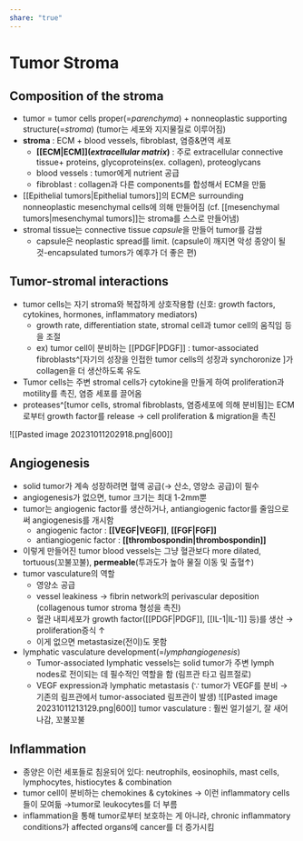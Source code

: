```yaml
---
share: "true"
---
```


# Tumor Stroma

## Composition of the stroma

- tumor = tumor cells proper(=*parenchyma*) + nonneoplastic supporting structure(=*stroma*)
  (tumor는 세포와 지지물질로 이루어짐)
- **stroma** : ECM + blood vessels, fibroblast, 염증&면역 세포
	- **[[ECM|ECM]](*extracellular matrix*)** : 주로 extracellular connective tissue+ proteins, glycoproteins(ex. collagen), proteoglycans
	- blood vessels : tumor에게 nutrient 공급
	- fibroblast : collagen과 다른 components를 합성해서 ECM을 만듦
- [[Epithelial tumors|Epithelial tumors]]의 ECM은 surrounding nonneoplastic mesenchymal cells에 의해 만들어짐
  (cf. [[mesenchymal tumors|mesenchymal tumors]]는 stroma를 스스로 만들어냄)
- stromal tissue는 connective tissue *capsule*을 만들어 tumor를 감쌈
	- capsule은 neoplastic spread를 limit. (capsule이 깨지면 악성 종양이 될 것-encapsulated tumors가 예후가 더 좋은 편)

## Tumor-stromal interactions

- tumor cells는 자기 stroma와 복잡하게 상호작용함 (신호: growth factors, cytokines, hormones, inflammatory mediators)
	- growth rate, differentiation state, stromal cell과 tumor cell의 움직임 등을 조절
	- ex) tumor cell이 분비하는 [[PDGF|PDGF]] : tumor-associated fibroblasts^[자기의 성장을 인접한 tumor cells의 성장과 synchoronize ]가 collagen을 더 생산하도록 유도
- Tumor cells는 주변 stromal cells가 cytokine을 만들게 하여 proliferation과 motility를 촉진, 염증 세포를 끌어옴
- proteases^[tumor cells, stromal fibroblasts, 염증세포에 의해 분비됨]는 ECM로부터 growth factor를 release → cell proliferation & migration을 촉진

![[Pasted image 20231011202918.png|600]]

## Angiogenesis

- solid tumor가 계속 성장하려면 혈액 공급(→ 산소, 영양소 공급)이 필수
- angiogenesis가 없으면, tumor 크기는 최대 1-2mm뿐
- tumor는 angiogenic factor를 생산하거나, antiangiogenic factor를 줄임으로써 angiogenesis를 개시함
	- angiogenic factor : **[[VEGF|VEGF]]**, **[[FGF|FGF]]**
	- antiangiogenic factor : **[[thrombospondin|thrombospondin]]**
- 이렇게 만들어진 tumor blood vessels는 그냥 혈관보다 more dilated, tortuous(꼬불꼬불), **permeable**(투과도가 높아 물질 이동 및 출혈↑)
- tumor vasculature의 역할
	- 영양소 공급
	- vessel leakiness → fibrin network의 perivascular deposition (collagenous tumor stroma 형성을 촉진)
	- 혈관 내피세포가 growth factor([[PDGF|PDGF]], [[IL-1|IL-1]] 등)를 생산 → proliferation증식 ↑
	- 이게 없으면 metastasize(전이)도 못함
- lymphatic vasculature development(=*lymphangiogenesis*)
	- Tumor-associated lymphatic vessels는 solid tumor가 주변 lymph nodes로 전이되는 데 필수적인 역할을 함 (림프관 타고 림프절로)
	- VEGF expression과 lymphatic metastasis (∵ tumor가 VEGF를 분비 → 기존의 림프관에서 tumor-associated 림프관이 발생)
![[Pasted image 20231011213129.png|600]]
tumor vasculature : 훨씬 얼기설기, 잘 새어나감, 꼬불꼬불

## Inflammation

- 종양은 이런 세포들로 침윤되어 있다: neutrophils, eosinophils, mast cells, lymphocytes, histiocytes & combination
- tumor cell이 분비하는 chemokines & cytokines → 이런 inflammatory cells들이 모여듦 →tumor로 leukocytes를 더 부름
- inflammation을 통해 tumor로부터 보호하는 게 아니라, chronic inflammatory conditions가 affected organs에 cancer를 더 증가시킴
